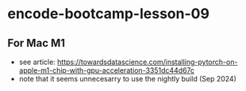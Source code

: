 # encode-bootcamp-lesson-09

## For Mac M1
- see article:
https://towardsdatascience.com/installing-pytorch-on-apple-m1-chip-with-gpu-acceleration-3351dc44d67c
- note that it seems unnecesarry to use the nightly build (Sep 2024)
